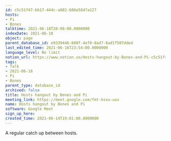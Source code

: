 ```yaml
---
id: c5c51f47-bb17-444c-a802-688e5847a127
hosts:
- Pi
- Bones
talktime: 2021-06-18T20:00:00.0000000
indexDate: 2021-06-18
object: page
parent_database_id: e9339446-880f-4ef0-8ad7-8ad1f507dded
last_edited_time: 2021-06-16T23:54:00.0000000
language_level: No limit
notion_url: https://www.notion.so/Hosts-hangout-by-Bones-and-Pi-c5c51f47bb17444ca802688e5847a127
tags:
- Talk
- 2021-06-18
- Pi
- Bones
parent_type: database_id
archived: false
title: Hosts hangout by Bones and Pi
meeting_link: https://meet.google.com/fmt-ksxu-uuv
name: Hosts hangout by Bones and Pi
software: Google Meet
sign_up_here: 
created_time: 2021-06-14T19:01:00.0000000
---
```


A regular catch up between hosts.


